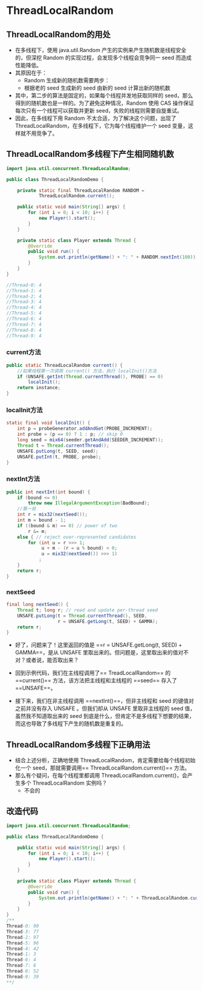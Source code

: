 # ThreadLocalRandom
## ThreadLocalRandom的用处

* 在多线程下，使用 java.util.Random 产生的实例来产生随机数是线程安全的，但深挖 Random 的实现过程，会发现多个线程会竞争同一 seed 而造成性能降低。
* 其原因在于：
    * Random 生成新的随机数需要两步：
    * 根据老的 seed 生成新的 seed
由新的 seed 计算出新的随机数
* 其中，第二步的算法是固定的，如果每个线程并发地获取同样的 seed，那么得到的随机数也是一样的。为了避免这种情况，Random 使用 CAS 操作保证每次只有一个线程可以获取并更新 seed，失败的线程则需要自旋重试。
* 因此，在多线程下用 Random 不太合适，为了解决这个问题，出现了 ThreadLocalRandom，在多线程下，它为每个线程维护一个 seed 变量，这样就不用竞争了。

## ThreadLocalRandom多线程下产生相同随机数


```java
import java.util.concurrent.ThreadLocalRandom;

public class ThreadLocalRandomDemo {

    private static final ThreadLocalRandom RANDOM =
            ThreadLocalRandom.current();

    public static void main(String[] args) {
        for (int i = 0; i < 10; i++) {
            new Player().start();
        }
    }

    private static class Player extends Thread {
        @Override
        public void run() {
            System.out.println(getName() + ": " + RANDOM.nextInt(100));
        }
    }
}

//Thread-0: 4
//Thread-1: 4
//Thread-2: 4
//Thread-3: 4
//Thread-4: 4
//Thread-5: 4
//Thread-6: 4
//Thread-7: 4
//Thread-8: 4
//Thread-9: 4
```

### current方法

```java
public static ThreadLocalRandom current() {
    //如果线程第一次调用 current() 方法，执行 localInit()方法
    if (UNSAFE.getInt(Thread.currentThread(), PROBE) == 0)
        localInit();
    return instance;
}
```
### localInit方法

```java
static final void localInit() {
    int p = probeGenerator.addAndGet(PROBE_INCREMENT);
    int probe = (p == 0) ? 1 : p; // skip 0
    long seed = mix64(seeder.getAndAdd(SEEDER_INCREMENT));
    Thread t = Thread.currentThread();
    UNSAFE.putLong(t, SEED, seed);
    UNSAFE.putInt(t, PROBE, probe);
}
```
### nextInt方法

```java
public int nextInt(int bound) {
    if (bound <= 0)
        throw new IllegalArgumentException(BadBound);
    //第一处
    int r = mix32(nextSeed());
    int m = bound - 1;
    if ((bound & m) == 0) // power of two
        r &= m;
    else { // reject over-represented candidates
        for (int u = r >>> 1;
             u + m - (r = u % bound) < 0;
             u = mix32(nextSeed()) >>> 1)
            ;
    }
    return r;
}
```
### nextSeed

```java
final long nextSeed() {
    Thread t; long r; // read and update per-thread seed
    UNSAFE.putLong(t = Thread.currentThread(), SEED,
                   r = UNSAFE.getLong(t, SEED) + GAMMA);
    return r;
}
```

* 好了，问题来了！这里返回的值是 ==r = UNSAFE.getLong(t, SEED) + GAMMA==，是从 UNSAFE 里取出来的。但问题是，这里取出来的值对不对？或者说，能否取出来？

* 回到示例代码，我们在主线程调用了== TreadLocalRandom== 的 ==current()== 方法，该方法把主线程和主线程的 ==seed== 存入了 ==UNSAFE==。

* 接下来，我们在非主线程调用 ==nextInt()==，但非主线程和 seed 的键值对之前并没有存入 UNSAFE 。但我们却从 UNSAFE 里取非主线程的 seed 值，虽然我不知道取出来的 seed 到底是什么，但肯定不是多线程下想要的结果，而这也导致了多线程下产生的随机数是重复的。

## ThreadLocalRandom多线程下正确用法
* 结合上述分析，正确地使用 ThreadLocalRandom，肯定需要给每个线程初始化一个 seed，那就需要调用== ThreadLocalRandom.current()== 方法。
* 那么有个疑问，在每个线程里都调用 ThreadLocalRandom.current()，会产生多个 ThreadLocalRandom 实例吗？
    * 不会的

## 改造代码

```java
import java.util.concurrent.ThreadLocalRandom;

public class ThreadLocalRandomDemo {

    public static void main(String[] args) {
        for (int i = 0; i < 10; i++) {
            new Player().start();
        }
    }

    private static class Player extends Thread {
        @Override
        public void run() {
            System.out.println(getName() + ": " + ThreadLocalRandom.current().nextInt(100));
        }
    }
}
/**
Thread-0: 90
Thread-3: 77
Thread-2: 97
Thread-5: 96
Thread-4: 42
Thread-1: 3
Thread-6: 4
Thread-7: 6
Thread-8: 52
Thread-9: 39
**/
```